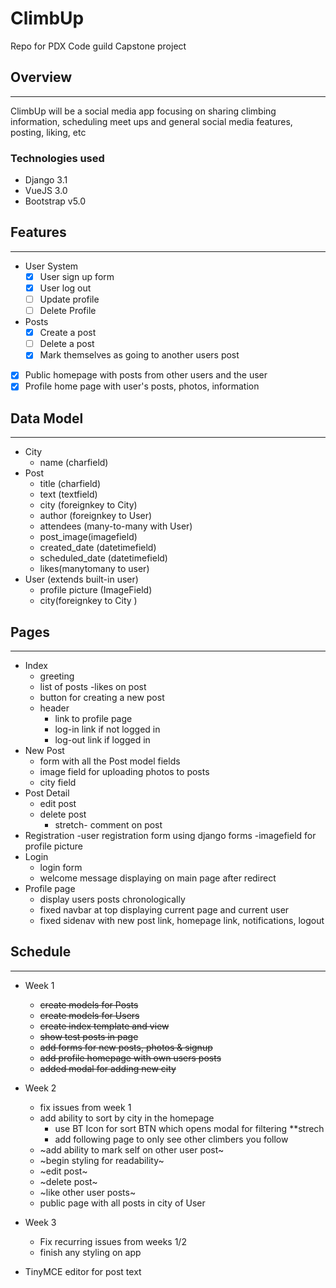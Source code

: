 # ClimbUp

Repo for PDX Code guild Capstone project

## Overview
------

ClimbUp will be a social media app focusing on sharing climbing information, scheduling meet ups and general social media features, posting, liking, etc

### Technologies used

* Django 3.1
* VueJS 3.0
* Bootstrap v5.0

## Features
------

- User System
  - [x] User sign up form
  - [x] User log out
  - [ ] Update profile
  - [ ] Delete Profile
- Posts
  - [x] Create a post
  - [ ] Delete a post
  - [x] Mark themselves as going to another users post
- [x] Public homepage with posts from other users and the user
- [x] Profile home page with user's posts, photos, information

## Data Model
----
* City
  * name (charfield)
* Post
  * title (charfield)
  * text (textfield)
  * city (foreignkey to City)
  * author (foreignkey to User)
  * attendees (many-to-many with User)
  * post_image(imagefield)
  * created_date (datetimefield)
  * scheduled_date (datetimefield)
  * likes(manytomany to user)
* User (extends built-in user)
  * profile picture (ImageField)
  * city(foreignkey to City )

## Pages
-------
- Index
  - greeting
  - list of posts
    -likes on post
  - button for creating a new post
  - header
    - link to profile page
    - log-in link if not logged in
    - log-out link if logged in
- New Post
  - form with all the Post model fields
  - image field for uploading photos to posts 
  - city field
- Post Detail
  - edit post
  - delete post
    - stretch- comment on post
- Registration
  -user registration form using django forms
  -imagefield for profile picture
- Login
  - login form
  - welcome message displaying on main page after redirect
- Profile page
  - display users posts chronologically
  - fixed navbar at top displaying current page and current user
  - fixed sidenav with new post link, homepage link, notifications, logout
## Schedule
----
* Week 1
    * ~~create models for Posts~~
    * ~~create models for Users~~
    * ~~create index template and view~~
    * ~~show test posts in page~~
    * ~~add forms for new posts, photos & signup~~
    * ~~add profile homepage with own users posts~~
    * ~~added modal for adding new city~~
* Week 2
    * fix issues from week 1
    * add ability to sort by city in the homepage
      * use BT Icon for sort BTN which opens modal for filtering
    **strech
      * add following page to only see other climbers you follow
    * ~add ability to mark self on other user post~
    * ~begin styling for readability~
    * ~edit post~
    * ~delete post~
    * ~like other user posts~
    * public page with all posts in city of User 
* Week 3
    * Fix recurring issues from weeks 1/2
    * finish any styling on app


* TinyMCE editor for post text